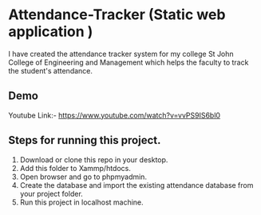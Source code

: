 # Attendance-Tracker (Static web application )

I have created the attendance tracker system for my college St John College of Engineering and Management which helps the faculty to track the student's attendance. 

## Demo 
Youtube Link:- https://www.youtube.com/watch?v=vvPS9IS6bl0

## Steps for running this project.
1. Download or clone this repo in your desktop.
2. Add this folder to Xammp/htdocs.
3. Open browser and go to phpmyadmin.
4. Create the database and import the existing attendance database from your project folder.
5. Run this project in localhost machine.

